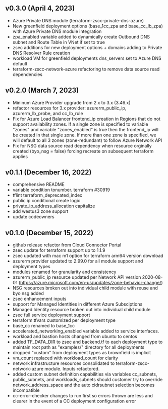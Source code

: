 ## v0.3.0 (April 4, 2023)

* Azure Private DNS module (terraform-zscc-private-dns-azure)
* New greenfield deployment options (base_1cc_zpa and base_cc_lb_zpa) with Azure Private DNS module integration
* zpa_enabled variable added to dynamically create Outbound DNS subnet and Route Table in VNet if set to true
* zsec additions for new deployment options + domains adding to Private DNS Resolver Rule creation
* workload VM for greenfield deployments dns_servers set to Azure DNS default
* terraform-zscc-network-azure refactoring to remove data source read dependencies

## v0.2.0 (March 7, 2023)

* Mininum Azure Provider upgrade from 2.x to 3.x (3.46.x)
* refactor resources for 3.x provider: azurerm_public_ip, azurerm_lb_probe, and cc_lb_rule
* Fix for Azure Load Balancer frontend_ip creation in Regions that do not support availability zones. If a single zone is specified to variable "zones" and variable "zones_enabled" is true then the frontend_ip will be created in that single zone. If more than one zone is specified, we will default to all 3 zones (zone-redundant) to follow Azure Network API
* Fix for NSG data source read dependency when resource orginally created (byo_nsg = false) forcing recreate on subsequent terraform applies

## v0.1.1 (December 16, 2022)

* comprehensive README
* variable condition tonumber. terraform #30919
* tflint terraform_deprecated_index
* public ip conditional create logic
* private_ip_address_allocation capitalize
* add westus3 zone support
* update codeowners

## v0.1.0 (December 15, 2022)

* github release refactor from Cloud Connector Portal
* zsec update for terraform support up to 1.1.9
* zsec updated with mac m1 option for terraform arm64 version download
* azurerm provider updated to 2.99.0 for all module support and deployment types
* modules renamed for granularity and consistency
* azurerm_public_ip resource updated per Network API version 2020-08-01 (<https://azure.microsoft.com/en-us/updates/zone-behavior-change/>)
* NSG resources broken out into individual child module with reuse and byo nsg added
* zsec enhancement inputs
* support for Managed Identities in different Azure Subsciptions
* Managed Identity resource broken out into individual child module
* zsec full service deployment support
* terraform.tfvars customized per deployment type
* base_cc renamed to base_1cc
* accelerated_networking_enabled variable added to service interfaces.
* workload and bastion hosts changed from ubuntu to centos
* added TF_DATA_DIR to zsec and backend.tf to each deployment type to maintain root path as "examples/" directory for all deployments
* dropped "custom" from deployment types as brownfield is implicit
* vm_count replaced with workload_count for clarity
* network infrastructure resources consolidated to terraform-zscc-network-azure module. Inputs refactored.
* added custom subnet definition capabilities via variables cc_subnets, public_subnets, and workloads_subnets should customer try to override network_address_space and the auto cidrsubnet selection becomes incompatible
* cc-error-checker changes to run first so errors thrown are less and clearer in the event of a CC deployment configuration error
